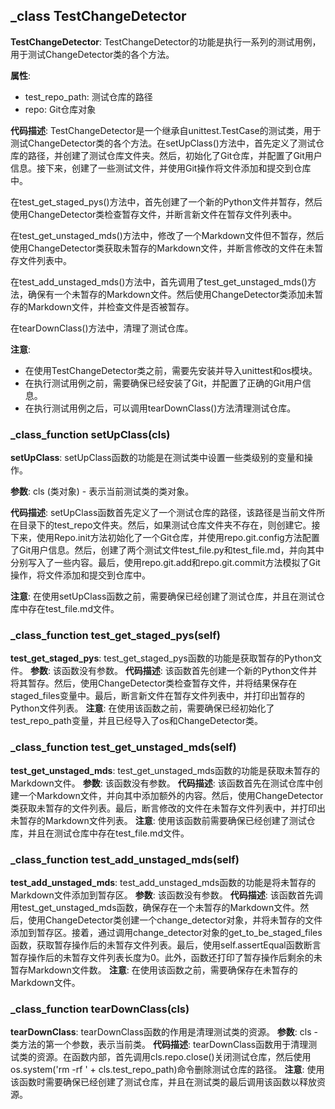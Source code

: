 ## _class TestChangeDetector
**TestChangeDetector**: TestChangeDetector的功能是执行一系列的测试用例，用于测试ChangeDetector类的各个方法。

**属性**: 
- test_repo_path: 测试仓库的路径
- repo: Git仓库对象

**代码描述**: 
TestChangeDetector是一个继承自unittest.TestCase的测试类，用于测试ChangeDetector类的各个方法。在setUpClass()方法中，首先定义了测试仓库的路径，并创建了测试仓库文件夹。然后，初始化了Git仓库，并配置了Git用户信息。接下来，创建了一些测试文件，并使用Git操作将文件添加和提交到仓库中。

在test_get_staged_pys()方法中，首先创建了一个新的Python文件并暂存，然后使用ChangeDetector类检查暂存文件，并断言新文件在暂存文件列表中。

在test_get_unstaged_mds()方法中，修改了一个Markdown文件但不暂存，然后使用ChangeDetector类获取未暂存的Markdown文件，并断言修改的文件在未暂存文件列表中。

在test_add_unstaged_mds()方法中，首先调用了test_get_unstaged_mds()方法，确保有一个未暂存的Markdown文件。然后使用ChangeDetector类添加未暂存的Markdown文件，并检查文件是否被暂存。

在tearDownClass()方法中，清理了测试仓库。

**注意**: 
- 在使用TestChangeDetector类之前，需要先安装并导入unittest和os模块。
- 在执行测试用例之前，需要确保已经安装了Git，并配置了正确的Git用户信息。
- 在执行测试用例之后，可以调用tearDownClass()方法清理测试仓库。
### _class_function setUpClass(cls)
**setUpClass**: setUpClass函数的功能是在测试类中设置一些类级别的变量和操作。

**参数**: cls (类对象) - 表示当前测试类的类对象。

**代码描述**: setUpClass函数首先定义了一个测试仓库的路径，该路径是当前文件所在目录下的test_repo文件夹。然后，如果测试仓库文件夹不存在，则创建它。接下来，使用Repo.init方法初始化了一个Git仓库，并使用repo.git.config方法配置了Git用户信息。然后，创建了两个测试文件test_file.py和test_file.md，并向其中分别写入了一些内容。最后，使用repo.git.add和repo.git.commit方法模拟了Git操作，将文件添加和提交到仓库中。

**注意**: 在使用setUpClass函数之前，需要确保已经创建了测试仓库，并且在测试仓库中存在test_file.md文件。
### _class_function test_get_staged_pys(self)
**test_get_staged_pys**: test_get_staged_pys函数的功能是获取暂存的Python文件。
**参数**: 该函数没有参数。
**代码描述**: 该函数首先创建一个新的Python文件并将其暂存。然后，使用ChangeDetector类检查暂存文件，并将结果保存在staged_files变量中。最后，断言新文件在暂存文件列表中，并打印出暂存的Python文件列表。
**注意**: 在使用该函数之前，需要确保已经初始化了test_repo_path变量，并且已经导入了os和ChangeDetector类。
### _class_function test_get_unstaged_mds(self)
**test_get_unstaged_mds**: test_get_unstaged_mds函数的功能是获取未暂存的Markdown文件。
**参数**: 该函数没有参数。
**代码描述**: 该函数首先在测试仓库中创建一个Markdown文件，并向其中添加额外的内容。然后，使用ChangeDetector类获取未暂存的文件列表。最后，断言修改的文件在未暂存文件列表中，并打印出未暂存的Markdown文件列表。
**注意**: 使用该函数前需要确保已经创建了测试仓库，并且在测试仓库中存在test_file.md文件。
### _class_function test_add_unstaged_mds(self)
**test_add_unstaged_mds**: test_add_unstaged_mds函数的功能是将未暂存的Markdown文件添加到暂存区。
**参数**: 该函数没有参数。
**代码描述**: 该函数首先调用test_get_unstaged_mds函数，确保存在一个未暂存的Markdown文件。然后，使用ChangeDetector类创建一个change_detector对象，并将未暂存的文件添加到暂存区。接着，通过调用change_detector对象的get_to_be_staged_files函数，获取暂存操作后的未暂存文件列表。最后，使用self.assertEqual函数断言暂存操作后的未暂存文件列表长度为0。此外，函数还打印了暂存操作后剩余的未暂存Markdown文件数。
**注意**: 在使用该函数之前，需要确保存在未暂存的Markdown文件。
### _class_function tearDownClass(cls)
**tearDownClass**: tearDownClass函数的作用是清理测试类的资源。
**参数**: cls - 类方法的第一个参数，表示当前类。
**代码描述**: tearDownClass函数用于清理测试类的资源。在函数内部，首先调用cls.repo.close()关闭测试仓库，然后使用os.system('rm -rf ' + cls.test_repo_path)命令删除测试仓库的路径。
**注意**: 使用该函数时需要确保已经创建了测试仓库，并且在测试类的最后调用该函数以释放资源。
